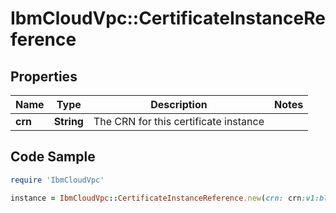 # IbmCloudVpc::CertificateInstanceReference

## Properties

Name | Type | Description | Notes
------------ | ------------- | ------------- | -------------
**crn** | **String** | The CRN for this certificate instance | 

## Code Sample

```ruby
require 'IbmCloudVpc'

instance = IbmCloudVpc::CertificateInstanceReference.new(crn: crn:v1:bluemix:public:cloudcerts:us-south:a/123456:b8866ea4-b8df-467e-801a-da1db7e020bf:certificate:78ff9c4c97d013fb2a95b21dddde7758)
```


